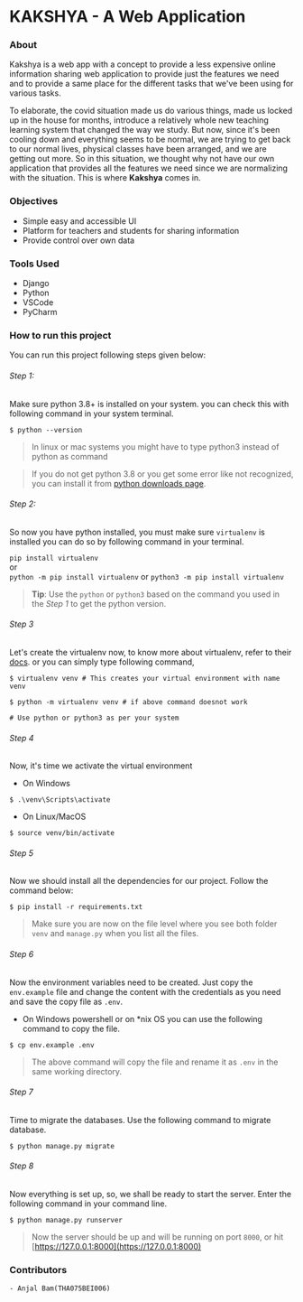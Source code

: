 # KAKSHYA - A Web Application

### About

Kakshya is a web app with a concept to provide a less expensive online information sharing web application to provide
just the features we need and to provide a same place for the different tasks that we've been using for various tasks.

To elaborate, the covid situation made us do various things, made us locked up in the house for months, introduce a
relatively whole new teaching learning system that changed the way we study. But now, since it's been cooling down and
everything seems to be normal, we are trying to get back to our normal lives, physical classes have been arranged, and
we are getting out more. So in this situation, we thought why not have our own application that provides all the
features we need since we are normalizing with the situation. This is where **Kakshya** comes in.

### Objectives

* Simple easy and accessible UI
* Platform for teachers and students for sharing information
* Provide control over own data

### Tools Used

* Django
* Python
* VSCode
* PyCharm

### How to run this project

You can run this project following steps given below:

###### Step 1:

Make sure python 3.8+ is installed on your system. you can check this with following command in your system terminal.

```shell
$ python --version
```

> In linux or mac systems you might have to type python3 instead of python as command

> If you do not get python 3.8 or you get some error like not recognized, you can install it from
> [python downloads page](https://www.python.org/downloads/).

###### Step 2:

So now you have python installed, you must make sure `virtualenv` is installed you can do so by following command in
your terminal.

`pip install virtualenv` <br>
or<br>
`python -m pip install virtualenv` or `python3 -m pip install virtualenv`

> **Tip**: Use the `python` or `python3` based on the command you used in the *Step 1* to get the python version.

###### Step 3

Let's create the virtualenv now, to know more about virtualenv, refer to
their [docs](https://virtualenv.pypa.io/en/latest/). or you can simply type following command,

```shell 
$ virtualenv venv # This creates your virtual environment with name venv

$ python -m virtualenv venv # if above command doesnot work

# Use python or python3 as per your system
```

###### Step 4
Now, it's time we activate the virtual environment
 - On Windows
```shell
$ .\venv\Scripts\activate 
```
 - On Linux/MacOS
```shell
$ source venv/bin/activate
```

###### Step 5
Now we should install all the dependencies for our project. Follow the command below:
```shell
$ pip install -r requirements.txt
```

> Make sure you are now on the file level where you see both folder `venv` and `manage.py` when you list all the files.
>

###### Step 6
Now the environment variables need to be created. Just copy the `env.example` file and change the content with the credentials as you need and save the copy file as `.env`.

- On Windows powershell or on *nix OS you can use the following command to copy the file.
```shell
$ cp env.example .env
```
> The above command will copy the file and rename it as `.env` in the same working  directory.

###### Step 7
Time to migrate the databases. Use the following command to migrate database.
```shell
$ python manage.py migrate
```

###### Step 8
Now everything is set up, so, we shall be ready to start the server. Enter the following command in your command line.
```shell
$ python manage.py runserver 
```
> Now the server should be up and will be running on port `8000`, or hit [https://127.0.0.1:8000](https://127.0.0.1:8000)
### Contributors

    - Anjal Bam(THA075BEI006) 